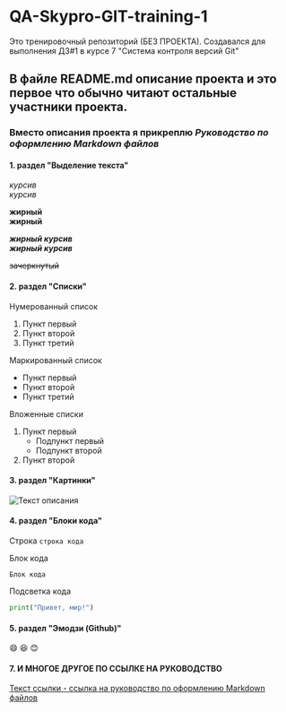# __QA-Skypro-GIT-training-1__
Это тренировочный репозиторий (БЕЗ ПРОЕКТА).
Создавался для выполнения ДЗ#1 в курсе 7 "Система контроля версий Git"



## В файле README.md описание проекта и это первое что обычно читают остальные участники проекта.



### Вместо описания проекта я прикреплю ***Руководство по оформлению Markdown файлов***



#### 1. раздел "Выделение текста"
*курсив*  
_курсив_

**жирный**  
__жирный__

***жирный курсив***  
___жирный курсив___

~~зачеркнутый~~



#### 2. раздел "Списки"
Нумерованный список
1. Пункт первый
2. Пункт второй
3. Пункт третий

Маркированный список
- Пункт первый
- Пункт второй
- Пункт третий

Вложенные списки
1. Пункт первый
    - Подпункт первый
    - Подпункт второй
2. Пункт второй



#### 3. раздел "Картинки"
![Текст описания](https://www.example.com/image.jpg)



#### 4. раздел "Блоки кода"
Строка
`строка кода`

Блок кода
```
Блок кода
```

Подсветка кода
```python
print("Привет, мир!")
```



#### 5. раздел "Эмодзи (Github)"
:smile:
:laughing:
:blush:



#### 7. И МНОГОЕ ДРУГОЕ ПО ССЫЛКЕ НА РУКОВОДСТВО
[Текст ссылки - ссылка на руководство по оформлению Markdown файлов](https://gist.github.com/Jekins/2bf2d0638163f1294637)

